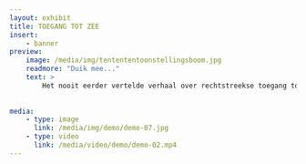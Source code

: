 ```yaml
---
layout: exhibit
title: TOEGANG TOT ZEE
insert:
    - banner
preview: 
    image: /media/img/tentententoonstellingsboom.jpg
    readmore: "Duik mee..."
    text: >
        Het nooit eerder vertelde verhaal over rechtstreekse toegang tot de zee.
        
        
media:
    - type: image
      link: /media/img/demo/demo-07.jpg
    - type: video
      link: /media/video/demo/demo-02.mp4
---
```

